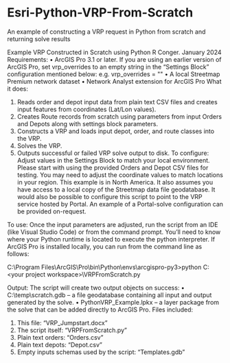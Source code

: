 # Esri-Python-VRP-From-Scratch
An example of constructing a VRP request in Python from scratch and returning solve results

Example VRP Constructed in Scratch using Python
R Conger. January 2024
Requirements:
•	ArcGIS Pro 3.1 or later. If you are using an earlier version of ArcGIS Pro, set vrp_overrides  to an empty string in the “Settings Block” configuration mentioned below: 
e.g.  vrp_overrides = ""
•	A local Streetmap Premium network dataset
•	Network Analyst extension for ArcGIS Pro
What it does:
1.	Reads order and depot input data from plain text CSV files and creates input features from coordinates (Lat/Lon values).
2.	Creates Route records from scratch using parameters from input Orders and Depots along with settings block parameters.
3.	Constructs a VRP and loads input depot, order, and route classes into the VRP.
4.	Solves the VRP.
5.	Outputs successful or failed VRP solve output to disk.
To configure:
Adjust values in the Settings Block to match your local environment. Please start with using the provided Orders and Depot CSV files for testing. You may need to adjust the coordinate values to match locations in your region. This example is in North America. It also assumes you have access to a local copy of the Streetmap data file geodatabase. It would also be possible to configure this script to point to the VRP service hosted by Portal. An example of a Portal-solve configuration can be provided on-request.

To use:
Once the input parameters are adjusted, run the script from an IDE (like Visual Studio Code) or from the command prompt. You’ll need to know where your Python runtime is located to execute the python interpreter. If ArcGIS Pro is installed locally, you can run from the command line as follows:

C:\Program Files\ArcGIS\Pro\bin\Python\envs\arcgispro-py3>python C:\<your project workspace>\VRPFromScratch.py 

Output:
The script will create two output objects on success:
•	C:\temp\scratch.gdb – a file geodatabase containing all input and output generated by the solve.
•	PythonVRP_Example.lpkx – a layer package from the solve that can be added directly to ArcGIS Pro.
Files included:
1.	This file: “VRP_Jumpstart.docx”
2.	The script itself: “VRPFromScratch.py”
3.	Plain text orders: “Orders.csv”
4.	Plain text depots: “Depot.csv”
5.	Empty inputs schemas used by the script: “Templates.gdb” 
